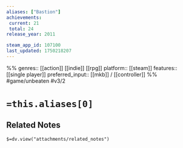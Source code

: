 ```yaml
---
aliases: ["Bastion"]
achievements:
 current: 21
 total: 24
release_year: 2011

steam_app_id: 107100
last_updated: 1750218207
---
```

%%
genres:: [[action]] [[indie]] [[rpg]]
platform:: [[steam]]
features:: [[single player]]
preferred_input:: [[mkb]] / [[controller]]
%%
#game/unbeaten
#v3/2

# `=this.aliases[0]`
## Related Notes
`$=dv.view("attachments/related_notes")`